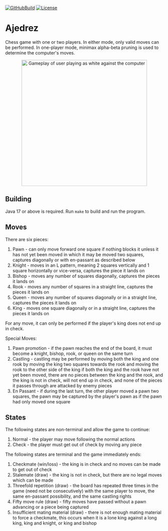 [![GitHubBuild](https://github.com/bkthomps/Ajedrez/workflows/build/badge.svg)](https://github.com/bkthomps/Ajedrez)
[![License](https://img.shields.io/badge/license-MIT-blue.svg)](https://github.com/bkthomps/Ajedrez/blob/main/LICENSE)

# Ajedrez
Chess game with one or two players. In either mode, only valid moves can be performed. In one-player mode, minimax
alpha-beta pruning is used to determine the computer's moves.

<p align="center">
  <img src="https://raw.githubusercontent.com/bkthomps/Ajedrez/main/Gameplay.gif" width="400" title="Gameplay" alt="Gameplay of user playing as white against the computer">
</p>

## Building
Java 17 or above is required. Run `make` to build and run the program.

## Moves
There are six pieces:
1. Pawn - can only move forward one square if nothing blocks it unless it has not yet been moved in which it may be
moved two squares, captures diagonally or with en-passant as described below
2. Knight - moves in an L pattern, meaning 2 squares vertically and 1 square horizontally or vice-versa, captures the
piece it lands on
3. Bishop - moves any number of squares diagonally, captures the pieces it lands on
4. Rook - moves any number of squares in a straight line, captures the pieces it lands on
5. Queen - moves any number of squares diagonally or in a straight line, captures the pieces it lands on
6. King - moves one square diagonally or in a straight line, captures the pieces it lands on

For any move, it can only be performed if the player's king does not end up in check.

Special Moves:
1. Pawn promotion - if the pawn reaches the end of the board, it must become a knight, bishop, rook, or queen on the
same turn
2. Castling - castling may be performed by moving both the king and one rook by moving the king two squares towards the
rook and moving the rook to the other side of the king if both the king and the rook have not yet been moved, there are
no pieces between the king and the rook, and the king is not in check, will not end up in check, and none of the pieces
it passes through are attacked by enemy pieces
3. En Passant - if during the last turn, the other player moved a pawn two squares, the pawn may be captured by the
player's pawn as if the pawn had only moved one square

## States
The following states are non-terminal and allow the game to continue:
1. Normal - the player may move following the normal actions
2. Check - the player must get out of check by moving any piece

The following states are terminal and the game immediately ends:
1. Checkmate (win/loss) - the king is in check and no moves can be made to get out of check
2. Stalemate (draw) - the king is not in check, but there are no legal moves which can be made
3. Threefold repetition (draw) - the board has repeated three times in the game (need not be consecutively) with the
same player to move, the same en-passant possibility, and the same castling rights
4. Fifty move rule (draw) - fifty moves have passed without a pawn advancing or a piece being captured
5. Insufficient mating material (draw) - there is not enough mating material to force a checkmate, this occurs when it
is a lone king against a long king, king and knight, or king and bishop
